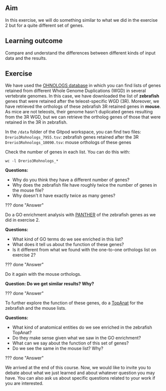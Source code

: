 ## Aim

In this exercise, we will do something similar to what we did in the exercise 2 but for a quite different set of genes.

## Learning outcome

Compare and understand the differences between different kinds of input data and the results.

## Exercise

We have used the [OHNOLOGS database](http://ohnologs.curie.fr/) in which you can find lists of genes retained from different Whole Genome Duplications (WGD) in several vertebrate genomes. In this case, we have downloaded the list of **zebrafish** genes that were retained after the teleost-specific WGD (3R). Moreover, we have retrieved the orthologs of these zebrafish 3R retained genes in **mouse**. As mice are not teleosts, their genome hasn't duplicated genes resulting from the 3R WGD, but we can retrieve the ortholog genes of those that were retained in the 3R in zebrafish.

In the `/data` folder of the Gitpod workspace, you can find two files:
`Drerio3Rohnologs_7955.tsv`: zebrafish genes retained after the 3R
`Drerio3Rohnologs_10090.tsv`: mouse orthologs of these genes

Check the number of genes in each list. You can do this with:
```
wc -l Drerio3Rohnologs_*
```

**Questions:**

* Why do you think they have a different number of genes?
* Why does the zebrafish file have roughly twice the number of genes in the mouse file?
* Why doesn't it have exactly twice as many genes?

??? done "Answer"


Do a GO enrichment analysis with [PANTHER](https://www.pantherdb.org/) of the zebrafish genes as we did in exercise 2.

**Questions:**

* What kind of GO terms do we see enriched in this list?
* What does it tell us about the function of these genes?
* Is it different from what we found with the one-to-one orthologs list on exercise 2?

??? done "Answer"


Do it again with the mouse orthologs.

**Question: Do we get similar results? Why?**

??? done "Answer"


To further explore the function of these genes, do a [TopAnat](https://www.bgee.org/analysis/top-anat/) for the zebrafish and the mouse lists.

**Questions:**

* What kind of anatomical entities do we see enriched in the zebrafish TopAnat?
* Do they make sense given what we saw in the GO enrichment?
* What can we say about the function of this set of genes?
* Do we see the same in the mouse list? Why?

??? done "Answer"


We arrived at the end of this course. Now, we would like to invite you to debate about what we just learned and about whatever question you may have. You can also ask us about specific questions related to your work if you are interested.
